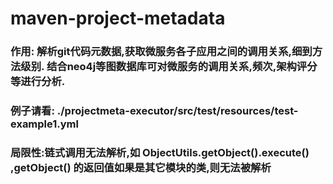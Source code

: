 # maven-project-metadata
### 作用: 解析git代码元数据,获取微服务各子应用之间的调用关系,细到方法级别. 结合neo4j等图数据库可对微服务的调用关系,频次,架构评分等进行分析.

### 例子请看: ./projectmeta-executor/src/test/resources/test-example1.yml

### 局限性:链式调用无法解析,如 ObjectUtils.getObject().execute() ,getObject() 的返回值如果是其它模块的类,则无法被解析
